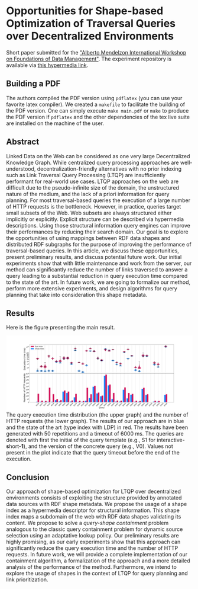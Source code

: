 # Opportunities for Shape-based Optimization of Traversal Queries over Decentralized Environments

Short paper submitted for the ["Alberto Mendelzon International Workshop on Foundations of Data Management"](https://amw2024.github.io/). 
The experiment repository is available via [this hypermedia link](https://github.com/constraintAutomaton/amw_shape_index_results/tree/main).

## Building a PDF
The authors compiled the PDF version using `pdflatex` (you can use your favorite latex compiler).
We created a `makefile` to facilitate the building of the PDF version.
One can simply execute `make main.pdf` or `make` to produce the PDF version if `pdflatex` and the other dependencies of the tex live suite are installed on the machine of the user.

## Abstract
Linked Data on the Web can be considered as one very large Decentralized Knowledge Graph.
While centralized query processing approaches are well-understood,
decentralization-friendly alternatives with no prior indexing such as Link Traversal Query Processing (LTQP)
are insufficiently performant for real-world use cases.
LTQP approaches on the web are difficult due to the pseudo-infinite size of the domain,
the unstructured nature of the medium,
and the lack of a priori information for query planning.
For most traversal-based queries the execution of a large number of HTTP requests is the bottleneck. 
However, in practice, queries target small subsets of the Web.
Web subsets are always structured either implicitly or explicitly.
Explicit structure can be described via hypermedia descriptions.
Using those structural information query engines can improve
their performances by reducing their search domain.
Our goal is to explore the opportunities of using mappings between RDF data shapes and distributed RDF subgraphs
for the purpose of improving the performance of traversal-based queries.
In this article, we discuss these opportunities, present preliminary results, and discuss potential future work.
Our initial experiments show that with little maintenance and work from the server,
our method can significantly reduce the number of links traversed to answer a query leading to
a substantial reduction in query execution time compared to the state of the art.
In future work, we are going to formalize our method, perform more extensive experiments,
and design algorithms for query planning that take into consideration this shape metadata.

## Results
Here is the figure presenting the main result.

![figure displaying the main results](figure/combined.svg)
The query execution time distribution (the upper graph) and the number of HTTP requests (the lower graph).
The results of our approach are in blue and the state of the art (type index with LDP) in red.
The results have been generated with 50 repetitions and a timeout of 6000 ms.
The queries are denoted with first the initial of the query template (e.g., S1 for interactive-**s**hort-**1**), and the version of the concrete query (e.g., V0). 
Values not present in the plot indicate that the query timeout before the end of the execution.

## Conclusion 

Our approach of shape-based optimization for LTQP over decentralized environments consists of exploiting the structure provided by
annotated data sources with RDF shape metadata. 
We propose the usage of a shape index as a hypermedia descriptor for structural information.
This shape index maps a subdomain of the web with RDF data shapes validating its content.
We propose to solve a *query-shape containment* problem analogous to the classic query containment problem for dynamic source selection
using an adaptative lookup policy. 
Our preliminary results are highly promising,
as our early experiments show that this approach can significantly reduce the query execution time and the number of HTTP requests.
In future work, we will provide a complete implementation of our containment algorithm,
a formalization of the approach and a more detailed analysis of the performance of the method.
Furthermore, we intend to explore the usage of shapes in the context of LTQP for query planning and link prioritization.
